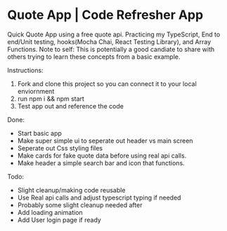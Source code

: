 #  Quote App | Code Refresher App

Quick Quote App using a free quote api. Practicing my TypeScript, End to end/Unit testing, hooks(Mocha Chai, React Testing Library), and Array Functions. Note to self: This is potentially a good candiate to share with others trying to learn these concepts from a basic example.

Instructions:
1. Fork and clone this project so you can connect it to your local enviornment
2. run npm i && npm start
3. Test app out and reference the code 

Done:
- Start basic app
- Make super simple ui to seperate out header vs main screen
- Seperate out Css styling files
- Make cards for fake quote data before using real api calls. 
- Make header a simple search bar and icon that functions. 

Todo: 
- Slight cleanup/making code reusable 
- Use Real api calls and adjust typescript typing if needed
- Probably some slight cleanup needed after
- Add loading animation
- Add User login page if ready


